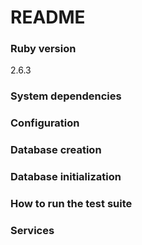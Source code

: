 # README

### Ruby version
2.6.3

### System dependencies

### Configuration

### Database creation

### Database initialization

### How to run the test suite

### Services


